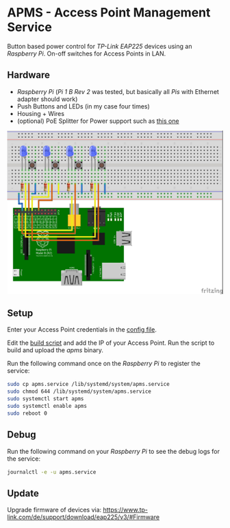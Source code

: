 # APMS - Access Point Management Service

Button based power control for *TP-Link EAP225* devices using an *Raspberry Pi*. On-off switches for Access Points in LAN.

## Hardware

* *Raspberry Pi* (*Pi 1 B Rev 2* was tested, but basically all *Pis* with Ethernet adapter should work)
* Push Buttons and LEDs (in my case four times)
* Housing + Wires
* (optional) PoE Splitter for Power support such as [this one](berrybase.de/raspberry-pi-co/raspberry-pi/stromversorgung/zubehoer/poe-splitter-rj45-48v-micro-usb-5v/2-5a#)

![layout](doc/layout.jpg)

## Setup

Enter your Access Point credentials in the [config file](./internal/config/config.go).

Edit the [build script](./build.sh) and add the IP of your Access Point. Run the script to build and upload the *apms* binary.

Run the following command once on the *Raspberry Pi* to register the service:

``` sh
sudo cp apms.service /lib/systemd/system/apms.service
sudo chmod 644 /lib/systemd/system/apms.service
sudo systemctl start apms
sudo systemctl enable apms
sudo reboot 0
```

## Debug

Run the following command on your *Raspberry Pi* to see the debug logs for the service:

``` sh
journalctl -e -u apms.service
```

## Update

Upgrade firmware of devices via: <https://www.tp-link.com/de/support/download/eap225/v3/#Firmware>
